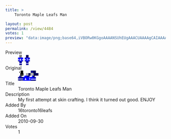 ```yaml
---
title: >
    Toronto Maple Leafs Man

layout: post
permalink: /view/4484
votes: 1
preview: "data:image/png;base64,iVBORw0KGgoAAAANSUhEUgAAACUAAAAgCAIAAAAaMSbnAAAABnRSTlMA/wD/AP5AXyvrAAABJ0lEQVRIid1WW27DIBCciXwjLhP1v7GvtO5/1cu4R+r2g4osmyUmTlK1HiHEY/bJgoDqV2kARISk6y3nSgOOYbMcZjMZ8/yGCKfTa7juQL6E66rvZXywG+M4AkgpAZimqfQPxB+Iz0aWY30gnhifpA8A43K8Ib5/f34E9Bb/oFrxyU8zax32UkaHBuNZ+G17Q7iqCnKjRpvvSyWxvXtQbGhUGEE+My9kd0K1KU5bb9m1stDw1Gk6p8xlrxyKFffx2b17Qmxh6KkLy3FOkIuZpUuC4/h6KRnYXJ/XBeP7t9nYKpzi1omdafa9BUBaj9fFBytPziHd2Wht9Yjv/f3cuz3WtdC6B50vzbp4dd/bBdb5n1gX33t8e6/PKp8iP19eEQGqcQ96iN+h8tlEik8dzAAAAABJRU5ErkJggg=="
---
```

<dl class="side-by-side">
<dt>Preview</dt>
<dd>
    <img class="preview" src="data:image/png;base64,iVBORw0KGgoAAAANSUhEUgAAACUAAAAgCAIAAAAaMSbnAAAABnRSTlMA/wD/AP5AXyvrAAABJ0lEQVRIid1WW27DIBCciXwjLhP1v7GvtO5/1cu4R+r2g4osmyUmTlK1HiHEY/bJgoDqV2kARISk6y3nSgOOYbMcZjMZ8/yGCKfTa7juQL6E66rvZXywG+M4AkgpAZimqfQPxB+Iz0aWY30gnhifpA8A43K8Ib5/f34E9Bb/oFrxyU8zax32UkaHBuNZ+G17Q7iqCnKjRpvvSyWxvXtQbGhUGEE+My9kd0K1KU5bb9m1stDw1Gk6p8xlrxyKFffx2b17Qmxh6KkLy3FOkIuZpUuC4/h6KRnYXJ/XBeP7t9nYKpzi1omdafa9BUBaj9fFBytPziHd2Wht9Yjv/f3cuz3WtdC6B50vzbp4dd/bBdb5n1gX33t8e6/PKp8iP19eEQGqcQ96iN+h8tlEik8dzAAAAABJRU5ErkJggg==">
</dd>
<dt>Original</dt>
<dd>
    <img class="preview" src="data:image/png;base64,iVBORw0KGgoAAAANSUhEUgAAAEAAAAAgCAYAAACinX6EAAAA+0lEQVR42u2X2w2DMAxFzQ7dpMv0v1K+u453yk5uCX0AbXASJzUotnREfoi4hwsCAH6Ioe2crrQJXBjkYwJ2IQDowe0JNRVAJmAZzASYAHsJ6ghAROJoLSCEHIYhSoYE+r2OX/wUcBIRO6ZJKBekLqBOCyoI8N6/Q8/X1oBeGrDm1YJuGjAGnnPkBuAZArt5BMjBXxuwOwGSBnB7FDwC46YfnHMLEnLSNsiQu3/1DzMTYAI6E4Akg5TxDCbABKgJGCc1yHq6E1B+nlAACSfljpa04PANKAvz3QD5DVJoQE5T1AW0aECJAHsJ2neAkoDIP3Yg7X+8dUCQsjl3VuKn5S8ahKEAAAAASUVORK5CYII=">
</dd>
<dt>Title</dt>
<dd>Toronto Maple Leafs Man</dd>
<dt>Description</dt>
<dd>My first attempt at skin crafting. I think it turned out good. ENJOY</dd>
<dt>Added By</dt>
<dd>16toronto16leafs</dd>
<dt>Added On</dt>
<dd>2010-09-30</dd>
<dt>Votes</dt>
<dd>1</dd>
</dl>
